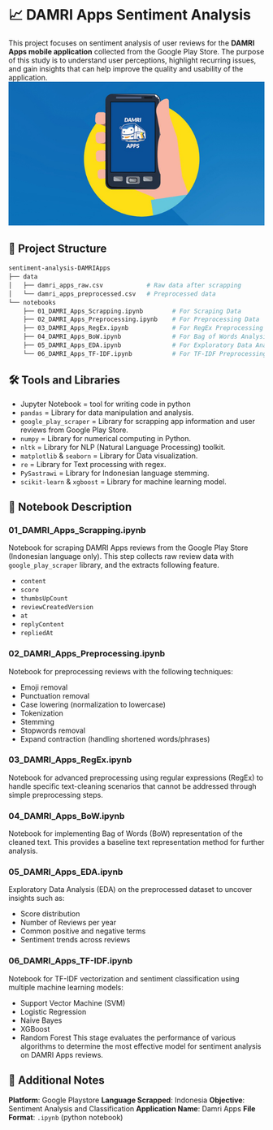 # 📈 DAMRI Apps Sentiment Analysis
This project focuses on sentiment analysis of user reviews for the **DAMRI Apps mobile application** collected from the Google Play Store. The purpose of this study is to understand user perceptions, highlight recurring issues, and gain insights that can help improve the quality and usability of the application.
<br><img src="images/damri.jpg" width="1280"><br>
## 📂 Project Structure
```bash
sentiment-analysis-DAMRIApps
├── data
│   ├── damri_apps_raw.csv            # Raw data after scrapping
│   └── damri_apps_preprocessed.csv   # Preprocessed data
└── notebooks
    ├── 01_DAMRI_Apps_Scrapping.ipynb        # For Scraping Data
    ├── 02_DAMRI_Apps_Preprocessing.ipynb    # For Preprocessing Data
    ├── 03_DAMRI_Apps_RegEx.ipynb            # For RegEx Preprocessing and Analysis
    ├── 04_DAMRI_Apps_BoW.ipynb              # For Bag of Words Analysis
    ├── 05_DAMRI_Apps_EDA.ipynb              # For Exploratory Data Analysis for preprocessed data
    └── 06_DAMRI_Apps_TF-IDF.ipynb           # For TF-IDF Preprocessing and Classification
```
## 🛠️ Tools and Libraries
- Jupyter Notebook = tool for writing code in python
- ```pandas``` = Library for data manipulation and analysis.
- ```google_play_scraper``` = Library for scrapping app information and user reviews from Google Play Store.
- ```numpy``` = Library for numerical computing in Python.
- ```nltk``` = Library for NLP (Natural Language Processing) toolkit.
- ```matplotlib``` & ```seaborn``` = Library for Data visualization.
- ```re``` = Library for Text processing with regex.
- ```PySastrawi``` = Library for Indonesian language stemming.
- ```scikit-learn``` & ```xgboost``` = Library for machine learning model.
## 📒 Notebook Description
### 01_DAMRI_Apps_Scrapping.ipynb
Notebook for scraping DAMRI Apps reviews from the Google Play Store (Indonesian language only). This step collects raw review data with ```google_play_scraper``` library, and the extracts following feature.
- ```content```
- ```score```
- ```thumbsUpCount```
- ```reviewCreatedVersion```
- ```at```
- ```replyContent```
-  ```repliedAt```
### 02_DAMRI_Apps_Preprocessing.ipynb
Notebook for preprocessing reviews with the following techniques:
- Emoji removal
- Punctuation removal
- Case lowering (normalization to lowercase)
- Tokenization
- Stemming
- Stopwords removal
- Expand contraction (handling shortened words/phrases)
### 03_DAMRI_Apps_RegEx.ipynb
Notebook for advanced preprocessing using regular expressions (RegEx) to handle specific text-cleaning scenarios that cannot be addressed through simple preprocessing steps.
### 04_DAMRI_Apps_BoW.ipynb
Notebook for implementing Bag of Words (BoW) representation of the cleaned text. This provides a baseline text representation method for further analysis.
### 05_DAMRI_Apps_EDA.ipynb
Exploratory Data Analysis (EDA) on the preprocessed dataset to uncover insights such as:
- Score distribution
- Number of Reviews per year
- Common positive and negative terms
- Sentiment trends across reviews
### 06_DAMRI_Apps_TF-IDF.ipynb
Notebook for TF-IDF vectorization and sentiment classification using multiple machine learning models:
- Support Vector Machine (SVM)
- Logistic Regression
- Naive Bayes
- XGBoost
- Random Forest
This stage evaluates the performance of various algorithms to determine the most effective model for sentiment analysis on DAMRI Apps reviews.
## 📝 Additional Notes
**Platform**: Google Playstore
**Language Scrapped**: Indonesia
**Objective**: Sentiment Analysis and Classification
**Application Name**: Damri Apps
**File Format**: ```.ipynb``` (python notebook)
